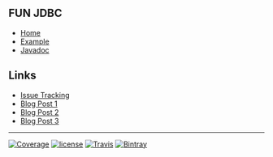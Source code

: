 ## FUN JDBC

- [Home]()
- [Example](#docs/example)
- [Javadoc](javadoc)

## Links

- [Issue Tracking](https://github.com/nwillc/fun-jdbc/issues)
- [Blog Post 1](http://nwillc.wordpress.com/2014/09/27/a-little-java-8-goodness-in-jdbc)
- [Blog Post 2](https://nwillc.wordpress.com/2016/08/28/functional-jdbc-part-2)
- [Blog Post 3](https://nwillc.wordpress.com/2016/09/22/java-8-functional-jdbc-part-3)

-------
[![Coverage](https://codecov.io/gh/nwillc/fun-jdbc/branch/master/graphs/badge.svg?branch=master)](https://codecov.io/gh/nwillc/fun-jdbc)
[![license](https://img.shields.io/github/license/nwillc/fun-jdbc.svg)](https://tldrlegal.com/license/-isc-license)
[![Travis](https://img.shields.io/travis/nwillc/fun-jdbc.svg)](https://travis-ci.org/nwillc/fun-jdbc)
[![Bintray](https://img.shields.io/bintray/v/nwillc/maven/fun-jdbc.svg)](https://bintray.com/nwillc/maven/fun-jdbc)
